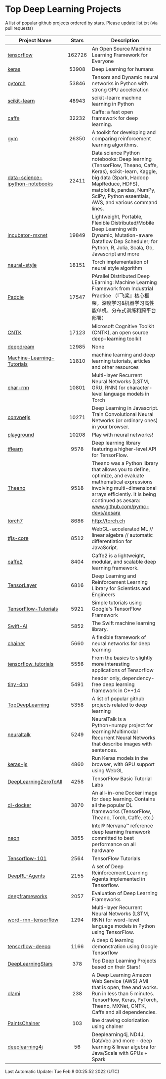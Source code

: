 # Top Deep Learning Projects
A list of popular github projects ordered by stars.
Please update list.txt (via pull requests)

|Project Name| Stars | Description |
| ---------- |:-----:| ----------- |
| [tensorflow](https://github.com/tensorflow/tensorflow) | 162726 | An Open Source Machine Learning Framework for Everyone |
| [keras](https://github.com/keras-team/keras) | 53908 | Deep Learning for humans |
| [pytorch](https://github.com/pytorch/pytorch) | 53846 | Tensors and Dynamic neural networks in Python with strong GPU acceleration |
| [scikit-learn](https://github.com/scikit-learn/scikit-learn) | 48943 | scikit-learn: machine learning in Python |
| [caffe](https://github.com/BVLC/caffe) | 32232 | Caffe: a fast open framework for deep learning. |
| [gym](https://github.com/openai/gym) | 26350 | A toolkit for developing and comparing reinforcement learning algorithms. |
| [data-science-ipython-notebooks](https://github.com/donnemartin/data-science-ipython-notebooks) | 22411 | Data science Python notebooks: Deep learning (TensorFlow, Theano, Caffe, Keras), scikit-learn, Kaggle, big data (Spark, Hadoop MapReduce, HDFS), matplotlib, pandas, NumPy, SciPy, Python essentials, AWS, and various command lines. |
| [incubator-mxnet](https://github.com/apache/incubator-mxnet) | 19849 | Lightweight, Portable, Flexible Distributed/Mobile Deep Learning with Dynamic, Mutation-aware Dataflow Dep Scheduler; for Python, R, Julia, Scala, Go, Javascript and more |
| [neural-style](https://github.com/jcjohnson/neural-style) | 18151 | Torch implementation of neural style algorithm |
| [Paddle](https://github.com/PaddlePaddle/Paddle) | 17547 | PArallel Distributed Deep LEarning: Machine Learning Framework from Industrial Practice （『飞桨』核心框架，深度学习&机器学习高性能单机、分布式训练和跨平台部署） |
| [CNTK](https://github.com/microsoft/CNTK) | 17123 | Microsoft Cognitive Toolkit (CNTK), an open source deep-learning toolkit |
| [deepdream](https://github.com/google/deepdream) | 12985 | None |
| [Machine-Learning-Tutorials](https://github.com/ujjwalkarn/Machine-Learning-Tutorials) | 11810 | machine learning and deep learning tutorials, articles and other resources  |
| [char-rnn](https://github.com/karpathy/char-rnn) | 10801 | Multi-layer Recurrent Neural Networks (LSTM, GRU, RNN) for character-level language models in Torch |
| [convnetjs](https://github.com/karpathy/convnetjs) | 10271 | Deep Learning in Javascript. Train Convolutional Neural Networks (or ordinary ones) in your browser. |
| [playground](https://github.com/tensorflow/playground) | 10208 | Play with neural networks! |
| [tflearn](https://github.com/tflearn/tflearn) | 9578 | Deep learning library featuring a higher-level API for TensorFlow. |
| [Theano](https://github.com/Theano/Theano) | 9518 | Theano was a Python library that allows you to define, optimize, and evaluate mathematical expressions involving multi-dimensional arrays efficiently. It is being continued as aesara: www.github.com/pymc-devs/aesara |
| [torch7](https://github.com/torch/torch7) | 8686 | http://torch.ch |
| [tfjs-core](https://github.com/tensorflow/tfjs-core) | 8512 | WebGL-accelerated ML // linear algebra // automatic differentiation for JavaScript. |
| [caffe2](https://github.com/facebookarchive/caffe2) | 8404 | Caffe2 is a lightweight, modular, and scalable deep learning framework. |
| [TensorLayer](https://github.com/tensorlayer/TensorLayer) | 6816 | Deep Learning and Reinforcement Learning Library for Scientists and Engineers  |
| [TensorFlow-Tutorials](https://github.com/nlintz/TensorFlow-Tutorials) | 5921 | Simple tutorials using Google's TensorFlow Framework |
| [Swift-AI](https://github.com/Swift-AI/Swift-AI) | 5852 | The Swift machine learning library. |
| [chainer](https://github.com/chainer/chainer) | 5660 | A flexible framework of neural networks for deep learning |
| [tensorflow_tutorials](https://github.com/pkmital/tensorflow_tutorials) | 5556 | From the basics to slightly more interesting applications of Tensorflow |
| [tiny-dnn](https://github.com/tiny-dnn/tiny-dnn) | 5491 | header only, dependency-free deep learning framework in C++14 |
| [TopDeepLearning](https://github.com/aymericdamien/TopDeepLearning) | 5358 | A list of popular github projects related to deep learning |
| [neuraltalk](https://github.com/karpathy/neuraltalk) | 5249 | NeuralTalk is a Python+numpy project for learning Multimodal Recurrent Neural Networks that describe images with sentences. |
| [keras-js](https://github.com/transcranial/keras-js) | 4860 | Run Keras models in the browser, with GPU support using WebGL |
| [DeepLearningZeroToAll](https://github.com/hunkim/DeepLearningZeroToAll) | 4258 | TensorFlow Basic Tutorial Labs |
| [dl-docker](https://github.com/floydhub/dl-docker) | 3870 | An all-in-one Docker image for deep learning. Contains all the popular DL frameworks (TensorFlow, Theano, Torch, Caffe, etc.) |
| [neon](https://github.com/NervanaSystems/neon) | 3855 | Intel® Nervana™ reference deep learning framework committed to best performance on all hardware |
| [Tensorflow-101](https://github.com/sjchoi86/Tensorflow-101) | 2564 | TensorFlow Tutorials |
| [DeepRL-Agents](https://github.com/awjuliani/DeepRL-Agents) | 2155 | A set of Deep Reinforcement Learning Agents implemented in Tensorflow. |
| [deepframeworks](https://github.com/zer0n/deepframeworks) | 2057 | Evaluation of Deep Learning Frameworks |
| [word-rnn-tensorflow](https://github.com/hunkim/word-rnn-tensorflow) | 1294 | Multi-layer Recurrent Neural Networks (LSTM, RNN) for word-level language models in Python using TensorFlow. |
| [tensorflow-deepq](https://github.com/siemanko/tensorflow-deepq) | 1166 | A deep Q learning demonstration using Google Tensorflow |
| [DeepLearningStars](https://github.com/hunkim/DeepLearningStars) | 378 | Top Deep Learning Projects based on their Stars! |
| [dlami](https://github.com/ritchieng/dlami) | 238 | A Deep Learning Amazon Web Service (AWS) AMI that is open, free and works. Run in less than 5 minutes. TensorFlow, Keras, PyTorch, Theano, MXNet, CNTK, Caffe and all dependencies. |
| [PaintsChainer](https://github.com/taizan/PaintsChainer) | 103 | line drawing colorization using chainer |
| [deeplearning4j](https://github.com/deeplearning4j/deeplearning4j) | 56 | Deeplearning4j, ND4J, DataVec and more - deep learning & linear algebra for Java/Scala with GPUs + Spark |

Last Automatic Update: Tue Feb  8 00:25:52 2022 (UTC)
